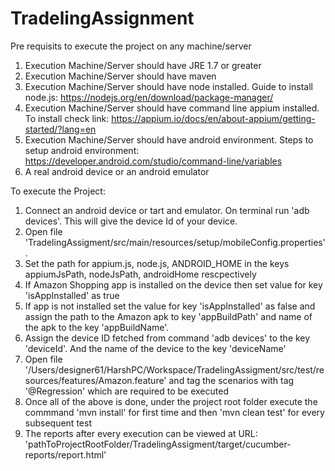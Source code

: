 # TradelingAssignment
Pre requisits to execute the project on any machine/server
1. Execution Machine/Server should have JRE 1.7 or greater
2. Execution Machine/Server should have maven
3. Execution Machine/Server should have node installed. Guide to install node.js: https://nodejs.org/en/download/package-manager/
4. Execution Machine/Server should have command line appium installed. To install check link: https://appium.io/docs/en/about-appium/getting-started/?lang=en
5. Execution Machine/Server should have android environment. Steps to setup android environment: https://developer.android.com/studio/command-line/variables
6. A real android device or an android emulator

To execute the Project:
1. Connect an android device or tart and emulator. On terminal run 'adb devices'. This will give the device Id of your device.
2. Open file 'TradelingAssigment/src/main/resources/setup/mobileConfig.properties'.
3. Set the path for appium.js, node.js, ANDROID_HOME in the keys appiumJsPath, nodeJsPath, androidHome rescpectively
4. If Amazon Shopping app is installed on the device then set value for key 'isAppInstalled' as true
5. If app is not installed set the value for key 'isAppInstalled' as false and assign the path to the Amazon apk to key 'appBuildPath' and name of the apk to the key 'appBuildName'.
6. Assign the device ID fetched from command 'adb devices' to the key 'deviceId'. And the name of the device to the key 'deviceName'
7. Open file '/Users/designer61/HarshPC/Workspace/TradelingAssigment/src/test/resources/features/Amazon.feature' and tag the scenarios with tag '@Regression' which are required to be executed
8. Once all of the above is done, under the project root folder execute the commmand 'mvn install' for first time and then 'mvn clean test' for every subsequent test
9. The reports after every execution can be viewed at URL: 'pathToProjectRootFolder/TradelingAssigment/target/cucumber-reports/report.html'
